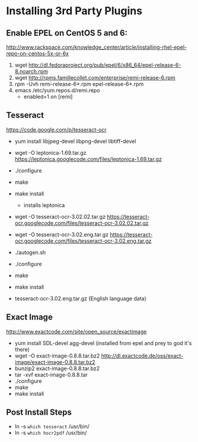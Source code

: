 # Installing 3rd Party Plugins

## Enable EPEL on CentOS 5 and 6: 

http://www.rackspace.com/knowledge_center/article/installing-rhel-epel-repo-on-centos-5x-or-6x

1. wget http://dl.fedoraproject.org/pub/epel/6/x86_64/epel-release-6-8.noarch.rpm
1. wget http://rpms.famillecollet.com/enterprise/remi-release-6.rpm
1. rpm -Uvh remi-release-6*.rpm epel-release-6*.rpm
1. emacs /etc/yum.repos.d/remi.repo
	* enabled=1 on [remi]

## Tesseract 

https://code.google.com/p/tesseract-ocr

* yum install libjpeg-devel libpng-devel libtiff-devel

* wget -O leptonica-1.69.tar.gz https://leptonica.googlecode.com/files/leptonica-1.69.tar.gz
* ./configure
* make
* make install
	* installs leptonica 

* wget -O tesseract-ocr-3.02.02.tar.gz https://tesseract-ocr.googlecode.com/files/tesseract-ocr-3.02.02.tar.gz
* wget -O tesseract-ocr-3.02.eng.tar.gz https://tesseract-ocr.googlecode.com/files/tesseract-ocr-3.02.eng.tar.gz
* ./autogen.sh
* ./configure
* make
* make install


* tesseract-ocr-3.02.eng.tar.gz (English language data)


## Exact Image

http://www.exactcode.com/site/open_source/exactimage

* yum install SDL-devel agg-devel (installed from epel and prey to god it's there)
* wget -O exact-image-0.8.8.tar.bz2 http://dl.exactcode.de/oss/exact-image/exact-image-0.8.8.tar.bz2
* bunzip2 exact-image-0.8.8.tar.bz2
* tar -xvf exact-image-0.8.8.tar
* ./configure
* make
* make install

## Post Install Steps

* ln -s `which tesseract` /usr/bin/
* ln -s `which hocr2pdf` /usr/bin/